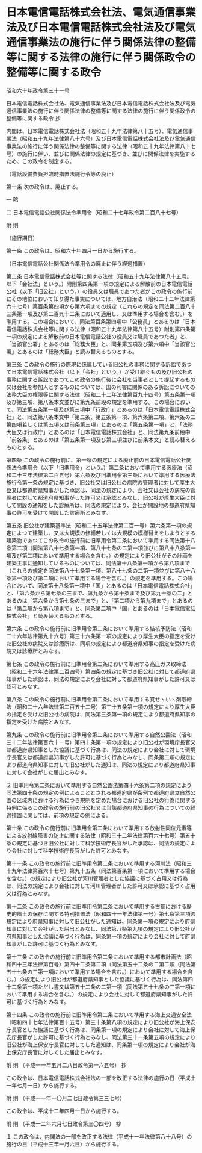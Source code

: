 # 日本電信電話株式会社法、電気通信事業法及び日本電信電話株式会社法及び電気通信事業法の施行に伴う関係法律の整備等に関する法律の施行に伴う関係政令の整備等に関する政令

昭和六十年政令第三十一号

日本電信電話株式会社法、電気通信事業法及び日本電信電話株式会社法及び電気通信事業法の施行に伴う関係法律の整備等に関する法律の施行に伴う関係政令の整備等に関する政令 抄

内閣は、日本電信電話株式会社法（昭和五十九年法律第八十五号）、電気通信事業法（昭和五十九年法律第八十六号）及び日本電信電話株式会社法及び電気通信事業法の施行に伴う関係法律の整備等に関する法律（昭和五十九年法律第八十七号）の施行に伴い、並びに関係法律の規定に基づき、並びに関係法律を実施するため、この政令を制定する。

（電話設備費負担臨時措置法施行令等の廃止）

第一条 次の政令は、廃止する。

一 略

二 日本電信電話公社関係法令準用令（昭和二十七年政令第二百八十七号）

附 則

（施行期日）

第一条 この政令は、昭和六十年四月一日から施行する。

（日本電信電話公社関係法令準用令の廃止に伴う経過措置）

第二条 日本電信電話株式会社等に関する法律（昭和五十九年法律第八十五号。以下「会社法」という。）附則第四条第一項の規定による解散前の日本電信電話公社（以下「旧公社」という。）の役員又は職員であつた者がこの政令の施行前にその地位において知り得た事実については、地方自治法（昭和二十二年法律第六十七号）第百条第四項から第六項までの規定（これらの規定を同法第二百八十三条第一項及び第二百九十二条において適用し、又は準用する場合を含む。）を準用する。この場合において、同法第百条第四項中「公務員」とあるのは「日本電信電話株式会社等に関する法律（昭和五十九年法律第八十五号）附則第四条第一項の規定による解散前の日本電信電話公社の役員又は職員であつた者」と、「当該官公署」とあるのは「総務大臣」と、同条第五項及び第六項中「当該官公署」とあるのは「総務大臣」と読み替えるものとする。

第三条 この政令の施行の際現に係属している旧公社の事務に関する訴訟であつて日本電信電話株式会社（以下「会社」という。）が受け継ぐもの及び旧公社の事務に関する訴訟であつてこの政令の施行後に会社を当事者として提起するもの又は会社を参加人とするものについては、国の利害に関係のある訴訟についての法務大臣の権限等に関する法律（昭和二十二年法律第百九十四号）第五条第一項及び第三項、第八条本文並びに第九条前段の規定を準用する。この場合において、同法第五条第一項及び第三項中「行政庁」とあるのは「日本電信電話株式会社」と、同法第八条本文中「第二条、第五条第一項、第六条第二項、第六条の二第四項若しくは第五項又は前条第三項」とあるのは「第五条第一項」と、「法務大臣又は行政庁」とあるのは「日本電信電話株式会社」と、同法第九条前段中「前各条」とあるのは「第五条第一項及び第三項並びに前条本文」と読み替えるものとする。

第四条 この政令の施行前に、第一条の規定による廃止前の日本電信電話公社関係法令準用令（以下「旧準用令」という。）第二条において準用する医療法（昭和二十三年法律第二百五号）第六条及び旧準用令第三条において準用する医療法施行令第一条の規定に基づき、旧公社又は旧公社の病院の管理者に対して厚生大臣又は都道府県知事がした承認は、同法の規定により、会社又は会社の病院の管理者に対して都道府県知事がした許可又は承認とみなし、旧公社が厚生大臣に対して開設の通知をした診療所は、同法の規定により、会社が開設地の都道府県知事の許可を受けて開設した診療所とみなす。

第五条 旧公社が建築基準法（昭和二十五年法律第二百一号）第六条第一項の規定によつて建築し、又は大規模の修繕若しくは大規模の模様替えをしようとする建築物であつてこの政令の施行前に旧準用令第二条において準用する同法第十八条第二項（同法第八十七条第一項、第八十七条の二第一項並びに第八十八条第一項及び第二項において準用する場合を含む。）の規定により旧公社がその計画を建築主事に通知しているものについては、同法第十八条第一項から第八項まで（これらの規定を同法第八十七条第一項、第八十七条の二第一項並びに第八十八条第一項及び第二項において準用する場合を含む。）の規定を準用する。この場合において、同法第十八条第一項中「国」とあるのは「日本電信電話株式会社」と、「第六条から第七条の三まで、第九条から第十条まで及び第九十条の二」とあるのは「第六条から第七条の三まで」と、「第二項から第九項まで」とあるのは「第二項から第八項まで」と、同条第二項中「国」とあるのは「日本電信電話株式会社」と読み替えるものとする。

第六条 この政令の施行前に旧準用令第二条において準用する結核予防法（昭和二十六年法律第九十六号）第三十六条第一項の規定により厚生大臣の指定を受けた旧公社の病院又は診療所は、同項の規定により都道府県知事の指定を受けた病院又は診療所とみなす。

第七条 この政令の施行前に旧準用令第二条において準用する高圧ガス取締法（昭和二十六年法律第二百四号）第四条の規定に基づき旧公社に対して都道府県知事がした承認は、同法の規定により会社に対して都道府県知事がした許可又は認可とみなす。

第八条 この政令の施行前に旧準用令第二条において準用する覚せヽいヽ剤取締法（昭和二十六年法律第二百五十二号）第三十五条第一項の規定により厚生大臣の指定を受けた旧公社の病院は、同法第三条第一項の規定により都道府県知事の指定を受けた病院とみなす。

第九条 この政令の施行前に旧準用令第二条において準用する自然公園法（昭和三十二年法律第百六十一号）第四十条第一項の規定により旧公社が環境庁長官又は都道府県知事とした協議に基づく行為は、同法の規定により会社に対して環境庁長官又は都道府県知事がした許可に基づく行為とみなし、同条第二項の規定により都道府県知事に対して旧公社がした通知は、同法の規定により都道府県知事に対して会社がした届出とみなす。

２ 旧準用令第二条において準用する自然公園法第四十六条第二項の規定により同法第四十条の規定の例によることとされる都道府県が条例で都道府県立自然公園の区域内における行為につき規制を定めた場合における旧公社の行為に関する特例に係るこの政令の施行前の旧公社又は当該都道府県知事の行為についての経過措置に関しては、前項の規定の例による。

第十条 この政令の施行前に旧準用令第二条において準用する放射性同位元素等による放射線障害の防止に関する法律（昭和三十二年法律第百六十七号）第五十条の規定に基づき旧公社に対して科学技術庁長官がした承認は、同法の規定により会社に対して科学技術庁長官がした許可とみなす。

第十一条 この政令の施行前に旧準用令第二条において準用する河川法（昭和三十九年法律第百六十七号）第九十五条（同法第百条第一項において準用する場合を含む。）の規定により旧公社が河川管理者とした協議に基づく占用又は行為は、同法の規定により会社に対して河川管理者がした許可又は承認に基づく占用又は行為とみなす。

第十二条 この政令の施行前に旧準用令第二条において準用する古都における歴史的風土の保存に関する特別措置法（昭和四十一年法律第一号）第七条第三項の規定により府県知事に対して旧公社がした通知は、同条第一項の規定により府県知事に対して会社がした届出とみなし、同法第八条第九項の規定により旧公社が府県知事とした協議に基づく行為は、同条第一項の規定により会社に対して府県知事がした許可に基づく行為とみなす。

第十三条 この政令の施行前に旧準用令第二条において準用する都市計画法（昭和四十三年法律第百号）第四十二条第二項（同法第五十二条の二第二項（同法第五十七条の三第一項において準用する場合を含む。）において準用する場合を含む。）の規定により旧公社が都道府県知事とした協議に基づく行為は、同法第四十二条第一項ただし書又は第五十二条の二第一項（同法第五十七条の三第一項において準用する場合を含む。）の規定により会社に対して都道府県知事がした許可に基づく行為とみなす。

第十四条 この政令の施行前に旧準用令第二条において準用する海上交通安全法（昭和四十七年法律第百十五号）第三十条第八項の規定により旧公社が海上保安庁長官とした協議に基づく行為は、同条第一項の規定により会社に対して海上保安庁長官がした許可に基づく行為とみなし、同法第三十一条第五項の規定により旧公社が海上保安庁長官に対してした通知は、同条第一項の規定により会社が海上保安庁長官に対してした届出とみなす。

附 則 （平成一一年五月二八日政令第一六五号） 抄

この政令は、日本電信電話株式会社法の一部を改正する法律の施行の日（平成十一年七月一日）から施行する。

附 則 （平成一一年一〇月二七日政令第三三七号）

この政令は、平成十二年四月一日から施行する。

附 則 （平成一二年六月七日政令第三〇四号） 抄

１ この政令は、内閣法の一部を改正する法律（平成十一年法律第八十八号）の施行の日（平成十三年一月六日）から施行する。
